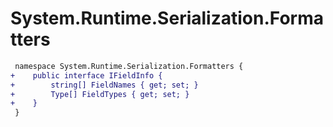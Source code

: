 # System.Runtime.Serialization.Formatters

``` diff
 namespace System.Runtime.Serialization.Formatters {
+    public interface IFieldInfo {
+        string[] FieldNames { get; set; }
+        Type[] FieldTypes { get; set; }
+    }
 }
```

